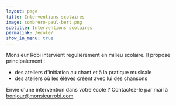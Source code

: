 ```yaml
---
layout: page
title: Interventions scolaires
image: sombrero-paul-bert.png
subtitle: Interventions scolaires
permalink: /ecole/
show_in_menu: true
---
```


Monsieur Robi intervient régulièrement en milieu scolaire. Il propose principalement :
- des ateliers d'initiation au chant et à la pratique musicale
- des ateliers où les élèves créent avec lui des chansons

Envie d'une intervention dans votre école ? Contactez-le par mail à [bonjour@monsieurrobi.com](mailto:monsieurrobi.com)
